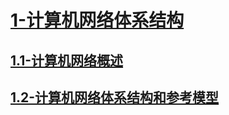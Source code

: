 # [1-计算机网络体系结构](./1-计算机网络体系结构/readme.md)

## [1.1-计算机网络概述](./1-计算机网络体系结构/1.1-计算机网络概述/readme.md)

## [1.2-计算机网络体系结构和参考模型](./1-计算机网络体系结构/1.2-计算机网络体系结构和参考模型/readme.md)